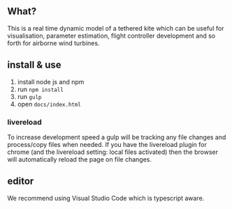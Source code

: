 ## What?
This is a real time dynamic model of a tethered kite which can be useful for visualisation, parameter estimation, flight controller development and so forth for airborne wind turbines. 

## install & use

1. install node js and npm
2. run `npm install`
3. run `gulp`
4. open `docs/index.html`

### livereload
To increase development speed a gulp will be tracking any file changes and process/copy files when needed. If you have the livereload plugin for chrome (and the livereload setting: local files activated) then the browser will automatically reload the page on file changes. 

## editor
We recommend using Visual Studio Code which is typescript aware.  
